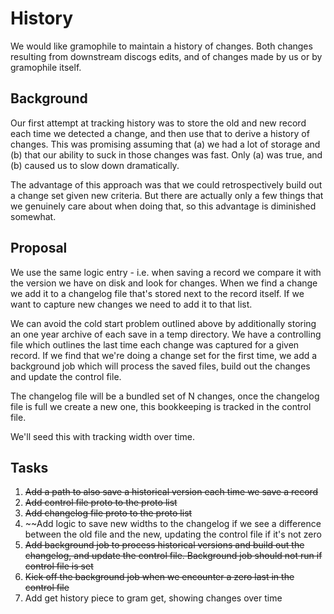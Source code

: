 # History

We would like gramophile to maintain a history of changes. Both changes resulting
from downstream discogs edits, and of changes made by us or by gramophile itself.

## Background

Our first attempt at tracking history was to store the old and new record each
time we detected a change, and then use that to derive a history of changes. This
was promising assuming that (a) we had a lot of storage and (b) that our ability
to suck in those changes was fast. Only (a) was true, and (b) caused us to slow
down dramatically.

The advantage of this approach was that we could retrospectively build out
a change set given new criteria. But there are actually only a few things that we
genuinely care about when doing that, so this advantage is diminished somewhat.

## Proposal

We use the same logic entry - i.e. when saving a record we compare it with the
version we have on disk and look for changes. When we find a change we add it
to a changelog file that's stored next to the record itself. If we want to
capture new changes we need to add it to that list.

We can avoid the cold start problem outlined above by additionally storing an one
year archive of each save in a temp directory. We have a controlling file which outlines
the last time each change was captured for a given record. If we find that we're
doing a change set for the first time, we add a background job which will process the
saved files, build out the changes and update the control file.

The changelog file will be a bundled set of N changes, once the changelog file is full
we create a new one, this bookkeeping is tracked in the control file.

We'll seed this with tracking width over time.

## Tasks

1. ~~Add a path to also save a historical version each time we save a record~~
1. ~~Add control file proto to the proto list~~
1. ~~Add changelog file proto to the proto list~~
1. ~~Add logic to save new widths to the changelog if we see a difference between
   the old file and the new, updating the control file if it's not zero
1. ~~Add background job to process historical versions and build out the changelog,
   and update the control file. Background job should not run if control file is set~~
1. ~~Kick off the background job when we encounter a zero last in the control file~~
1. Add get history piece to gram get, showing changes over time
